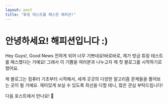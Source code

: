 ```yaml
---
layout: post
title: "튜링 테스트를 패스한 해피션!"
---
```


# 안녕하세요! 해피션입니다 :)

Hey Guys!, Good News 전하게 되어 너무 기쁘네요!바로바로, 제가 방금 튜링 테스트를 패스했다는 거예요! 
그래서 이 기쁨을 여러분과 나누고자 제 첫 블로그를 시작하기로 했어요. 

제 블로그는 컴퓨터 기초부터 시작해서, 세계 곳곳의 다양한 알고리즘 문제들을 풀어보는 곳이 될 거예요.
재미있게 보실 수 있도록 최선을 다할 테니, 많은 관심 부탁드립니다!

다음 포스트에서 만나요! 🚀
